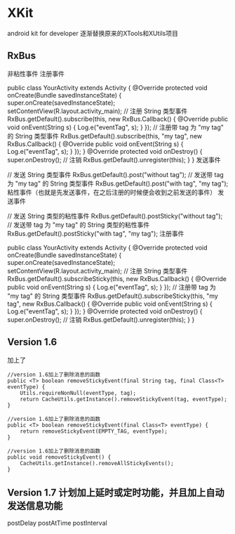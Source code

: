 # XKit
android kit for developer
逐渐替换原来的XTools和XUtils项目


## RxBus

非粘性事件
注册事件

public class YourActivity extends Activity {
    @Override
    protected void onCreate(Bundle savedInstanceState) {
        super.onCreate(savedInstanceState);
        setContentView(R.layout.activity_main);
        // 注册 String 类型事件
        RxBus.getDefault().subscribe(this, new RxBus.Callback<String>() {
            @Override
            public void onEvent(String s) {
                Log.e("eventTag", s);
            }
        });
        // 注册带 tag 为 "my tag" 的 String 类型事件
        RxBus.getDefault().subscribe(this, "my tag", new RxBus.Callback<String>() {
            @Override
            public void onEvent(String s) {
                Log.e("eventTag", s);
            }
        });
    }
    @Override
    protected void onDestroy() {
        super.onDestroy();
        // 注销
        RxBus.getDefault().unregister(this);
    }
}
发送事件

// 发送 String 类型事件
RxBus.getDefault().post("without tag");
// 发送带 tag 为 "my tag" 的 String 类型事件
RxBus.getDefault().post("with tag", "my tag");
粘性事件（也就是先发送事件，在之后注册的时候便会收到之前发送的事件）
发送事件

// 发送 String 类型的粘性事件
RxBus.getDefault().postSticky("without tag");
// 发送带 tag 为 "my tag" 的 String 类型的粘性事件
RxBus.getDefault().postSticky("with tag", "my tag");
注册事件

public class YourActivity extends Activity {
    @Override
    protected void onCreate(Bundle savedInstanceState) {
        super.onCreate(savedInstanceState);
        setContentView(R.layout.activity_main);
        // 注册 String 类型事件
        RxBus.getDefault().subscribeSticky(this, new RxBus.Callback<String>() {
            @Override
            public void onEvent(String s) {
                Log.e("eventTag", s);
            }
        });
        // 注册带 tag 为 "my tag" 的 String 类型事件
        RxBus.getDefault().subscribeSticky(this, "my tag", new RxBus.Callback<String>() {
            @Override
            public void onEvent(String s) {
                Log.e("eventTag", s);
            }
        });
    }
    @Override
    protected void onDestroy() {
        super.onDestroy();
        // 注销
        RxBus.getDefault().unregister(this);
    }
}


## Version 1.6

加上了


    //version 1.6加上了删除消息的函数
    public <T> boolean removeStickyEvent(final String tag, final Class<T> eventType) {
        Utils.requireNonNull(eventType, tag);
        return CacheUtils.getInstance().removeStickyEvent(tag, eventType);
    }

    //version 1.6加上了删除消息的函数
    public <T> boolean removeStickyEvent(final Class<T> eventType) {
        return removeStickyEvent(EMPTY_TAG, eventType);
    }

    //version 1.6加上了删除消息的函数
    public void removeStickyEvent() {
        CacheUtils.getInstance().removeAllStickyEvents();
    }


## Version 1.7 计划加上延时或定时功能，并且加上自动发送信息功能

postDelay
postAtTime
postInterval

